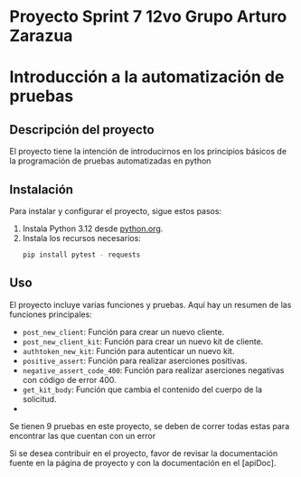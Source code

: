 # Proyecto Sprint 7 12vo Grupo Arturo Zarazua
#  Introducción a la automatización de pruebas

## Descripción del proyecto
El proyecto tiene la intención de introducirnos en los principios básicos de la programación de pruebas automatizadas en python

## Instalación
Para instalar y configurar el proyecto, sigue estos pasos:

1. Instala Python 3.12 desde [python.org](https://www.python.org/downloads/release/python-3120/).
2. Instala los recursos necesarios:
    ```bash
    pip install pytest - requests
    ```
    
## Uso
El proyecto incluye varias funciones y pruebas. Aquí hay un resumen de las funciones principales:

- `post_new_client`: Función para crear un nuevo cliente.
- `post_new_client_kit`: Función para crear un nuevo kit de cliente.
- `authtoken_new_kit`: Función para autenticar un nuevo kit.
- `positive_assert`: Función para realizar aserciones positivas.
- `negative_assert_code_400`: Función para realizar aserciones negativas con código de error 400.
- `get_kit_body`: Función que cambia el contenido del cuerpo de la solicitud.
- 
Se tienen 9 pruebas en este proyecto, se deben de correr todas estas para encontrar las que cuentan con un error

Si se desea contribuir en el proyecto, favor de  revisar la documentación fuente en la página de proyecto y con la documentación en el [apiDoc].